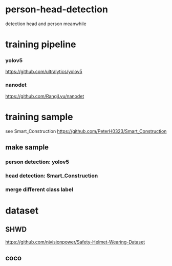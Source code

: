 # person-head-detection
detection head and person meanwhile
# training pipeline
### yolov5
https://github.com/ultralytics/yolov5
### nanodet
https://github.com/RangiLyu/nanodet
# training sample
see Smart_Construction
https://github.com/PeterH0323/Smart_Construction
## make sample
### person detection: yolov5
### head detection: Smart_Construction
### merge different class label
# dataset
## SHWD
https://github.com/njvisionpower/Safety-Helmet-Wearing-Dataset
## coco
